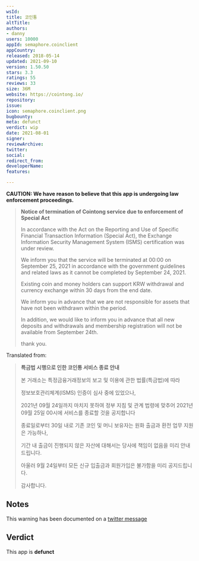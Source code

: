 ```yaml
---
wsId: 
title: 코인통
altTitle: 
authors:
- danny
users: 10000
appId: semaphore.coinclient
appCountry: 
released: 2018-05-14
updated: 2021-09-10
version: 1.50.50
stars: 3.3
ratings: 55
reviews: 33
size: 36M
website: https://cointong.io/
repository: 
issue: 
icon: semaphore.coinclient.png
bugbounty: 
meta: defunct
verdict: wip
date: 2021-08-01
signer: 
reviewArchive: 
twitter: 
social: 
redirect_from: 
developerName: 
features: 

---
```


**CAUTION: We have reason to believe that this app is undergoing law enforcement proceedings.** 

> **Notice of termination of Cointong service due to enforcement of Special Act**
>
> In accordance with the Act on the Reporting and Use of Specific Financial Transaction Information (Special Act), the Exchange Information Security Management System (ISMS) certification was under review.
>
> We inform you that the service will be terminated at 00:00 on September 25, 2021 in accordance with the government guidelines and related laws as it cannot be completed by September 24, 2021.
>
> Existing coin and money holders can support KRW withdrawal and currency exchange within 30 days from the end date.
>
> We inform you in advance that we are not responsible for assets that have not been withdrawn within the period.
>
> In addition, we would like to inform you in advance that all new deposits and withdrawals and membership registration will not be available from September 24th.
>
> thank you.

Translated from: 

>**특금법 시행으로 인한 코인통 서비스 종료 안내**
>
> 본 거래소는 특정금융거래정보의 보고 및 이용에 관한 법률(특금법)에 따라
>
> 정보보호관리체계(ISMS) 인증이 심사 중에 있었으나,
>
> 2021년 09월 24일까지 마치지 못하여 정부 지침 및 관계 법령에 맞추어 2021년 09월 25일 00시에 서비스를 종료할 것을 공지합니다
>
> 종료일로부터 30일 내로 기존 코인 및 머니 보유자는 원화 출금과 환전 업무 지원은 가능하나,
>
> 기간 내 출금이 진행되지 않은 자산에 대해서는 당사에 책임이 없음을 미리 안내드립니다.
>
> 아울러 9월 24일부터 모든 신규 입출금과 회원가입은 불가함을 미리 공지드립니다.
>
> 감사합니다.

## Notes

This warning has been documented on a [twitter message](https://twitter.com/BitcoinWalletz/status/1451090563743158279)

## Verdict

This app is **defunct**

